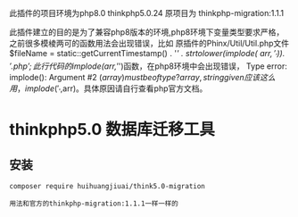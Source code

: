 此插件的项目环境为php8.0 thinkphp5.0.24
原项目为  thinkphp-migration:1.1.1

此插件建立的目的是为了兼容php8版本的环境,php8环境下变量类型要求严格，之前很多模棱两可的函数用法会出现错误，比如
原插件的Phinx/Util/Util.php文件
$fileName = static::getCurrentTimestamp() . '_' . strtolower(implode( $arr,'_')) . '.php';
此行代码的implode($arr,'_')函数，在php8环境中会出现错误，  Type error: implode(): Argument #2 ($array) must be of type ?array, string given  
应该这么用，implode('_',$arr)。具体原因请自行查看php官方文档。

# thinkphp5.0 数据库迁移工具

## 安装
~~~
composer require huihuangjiuai/think5.0-migration
~~~
~~~
用法和官方的thinkphp-migration:1.1.1一样一样的
~~~

